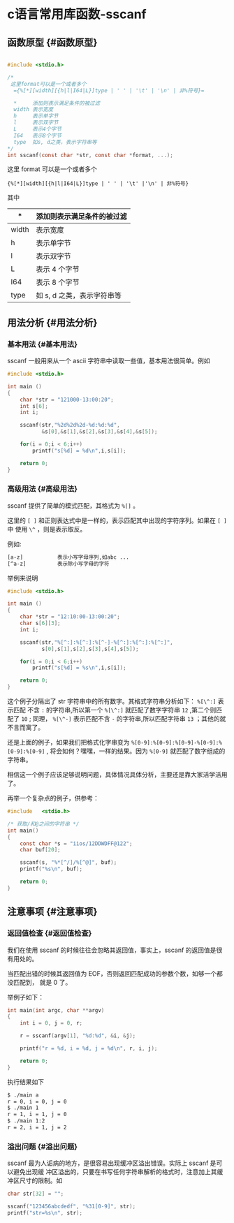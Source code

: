 # c语言常用库函数-sscanf


## 函数原型 {#函数原型}

```c

#include <stdio.h>

/*
 这里format可以是一个或者多个
  ={%[*][width][{h|l|I64|L}]type | ' ' | '\t' | '\n' | 非%符号}=

  *     添加则表示满足条件的被过滤
  width 表示宽度
  h     表示单字节
  l     表示双字节
  L     表示4个字节
  I64   表示8个字节
  type  如s, d之类，表示字符串等
*/
int sscanf(const char *str, const char *format, ...);

```

这里 format 可以是一个或者多个

`{%[*][width][{h|l|I64|L}]type | ' ' | '\t' |'\n' | 非%符号}`

其中

| \*    | 添加则表示满足条件的被过滤 |
|-------|---------------|
| width | 表示宽度         |
| h     | 表示单字节       |
| l     | 表示双字节       |
| L     | 表示 4 个字节    |
| I64   | 表示 8 个字节    |
| type  | 如 s, d 之类，表示字符串等 |


## 用法分析 {#用法分析}


### 基本用法 {#基本用法}

sscanf 一般用来从一个 ascii 字符串中读取一些值，基本用法很简单。例如

```c
#include <stdio.h>

int main ()
{
    char *str = "121000-13:00:20";
    int s[6];
    int i;

    sscanf(str,"%2d%2d%2d-%d:%d:%d",
           &s[0],&s[1],&s[2],&s[3],&s[4],&s[5]);

    for(i = 0;i < 6;i++)
        printf("s[%d] = %d\n",i,s[i]);

    return 0;
}
```


### 高级用法 {#高级用法}

sscanf 提供了简单的模式匹配，其格式为 `%[]` 。

这里的 `[ ]` 和正则表达式中是一样的，表示匹配其中出现的字符序列。如果在 `[ ]` 中
使用 `\^` ，则是表示取反。

例如:

```sh
[a-z]           表示小写字母序列,如abc ...
[^a-z]          表示除小写字母的字符
```

举例来说明

```c
#include <stdio.h>

int main ()
{
    char *str = "12:10:00-13:00:20";
    char s[6][3];
    int i;

    sscanf(str,"%[^:]:%[^:]:%[^-]-%[^:]:%[^:]:%[^:]",
           s[0],s[1],s[2],s[3],s[4],s[5]);

    for(i = 0;i < 6;i++)
        printf("s[%d] = %s\n",i,s[i]);

    return 0;
}
```

这个例子分隔出了 str 字符串中的所有数字。其格式字符串分析如下： `%[\^:]` 表示匹配
不含 `:` 的字符串,所以第一个 `%[\^:]` 就匹配了数字字符串 `12` ,第二个则匹配了
`10` ; 同理， `%[\^-]` 表示匹配不含 `-` 的字符串,所以匹配字符串 `13` ；其他的就
不言而寓了。

还是上面的例子，如果我们把格式化字串变为
`%[0-9]:%[0-9]:%[0-9]-%[0-9]:%[0-9]:%[0-9]` , 将会如何？嘿嘿，一样的结果。因为
`%[0-9]` 就匹配了数字组成的字符串。

相信这一个例子应该足够说明问题，具体情况具体分析，主要还是靠大家活学活用了。

再举一个复杂点的例子，供参考：

```c
#include   <stdio.h>

/* 获取/和@之间的字符串 */
int main()
{
    const char *s = "iios/12DDWDFF@122";
    char buf[20];

    sscanf(s, "%*[^/]/%[^@]", buf);
    printf("%s\n", buf);

    return 0;
}
```


## 注意事项 {#注意事项}


### 返回值检查 {#返回值检查}

我们在使用 sscanf 的时候往往会忽略其返回值，事实上，sscanf 的返回值是很有用处的。

当匹配出错的时候其返回值为 EOF，否则返回匹配成功的参数个数，如够一个都没匹配到，
就是 0 了。

举例子如下：

```c
int main(int argc, char **argv)
{
    int i = 0, j = 0, r;

    r = sscanf(argv[1], "%d:%d", &i, &j);

    printf("r = %d, i = %d, j = %d\n", r, i, j);

    return 0;
}
```

执行结果如下

```sh
$ ./main a
r = 0, i = 0, j = 0
$ ./main 1
r = 1, i = 1, j = 0
$ ./main 1:2
r = 2, i = 1, j = 2
```


### 溢出问题 {#溢出问题}

sscanf 最为人诟病的地方，是很容易出现缓冲区溢出错误。实际上 sscanf 是可以避免出现缓
冲区溢出的，只要在书写任何字符串解析的格式时，注意加上其缓冲区尺寸的限制。如

```c
char str[32] = "";

sscanf("123456abcdedf", "%31[0-9]", str);
printf("str=%s\n", str);
```

